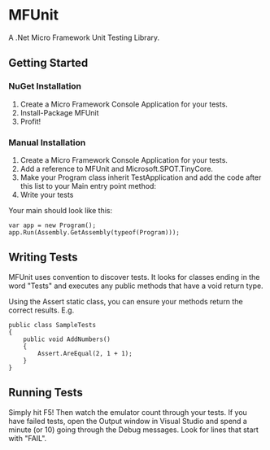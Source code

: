 MFUnit
======

A .Net Micro Framework Unit Testing Library.

Getting Started
---------------

### NuGet Installation

1. Create a Micro Framework Console Application for your tests.
2. Install-Package MFUnit
3. Profit!

### Manual Installation

1. Create a Micro Framework Console Application for your tests.
2. Add a reference to MFUnit and Microsoft.SPOT.TinyCore.
3. Make your Program class inherit TestApplication and add the code after this list to your Main entry point method:
4. Write your tests

Your main should look like this:

	var app = new Program();
	app.Run(Assembly.GetAssembly(typeof(Program)));


Writing Tests
-------------

MFUnit uses convention to discover tests. It looks for classes ending in the word "Tests" and executes any public methods that have a void return type.

Using the Assert static class, you can ensure your methods return the correct results. E.g.

	public class SampleTests
	{
		public void AddNumbers()
		{
			Assert.AreEqual(2, 1 + 1);
		}
	}

Running Tests
-------------

Simply hit F5! Then watch the emulator count through your tests. If you have failed tests, open the Output window in Visual Studio and spend a minute (or 10) going through the Debug messages. Look for lines that start with "FAIL".
